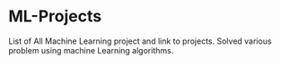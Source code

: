 # ML-Projects
List of All Machine Learning project and link to projects. Solved various problem using machine Learning algorithms. 
